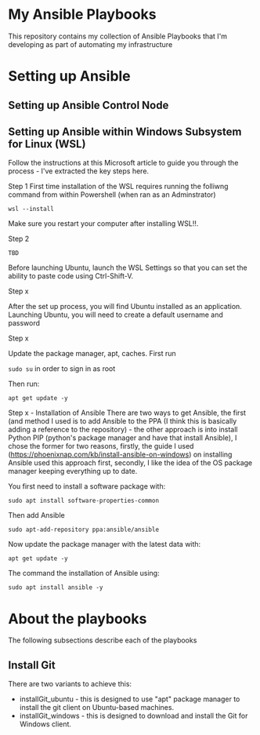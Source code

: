 # My Ansible Playbooks
This repository contains my collection of Ansible Playbooks that I'm developing as part of automating my infrastructure 

# Setting up Ansible
## Setting up Ansible Control Node


## Setting up Ansible within Windows Subsystem for Linux (WSL)

Follow the instructions at this Microsoft article to guide you through the process - I've extracted the key steps here. 

Step 1 First time installation of the WSL requires running the folliwng command from within Powershell (when ran as an Adminstrator)

`wsl --install`

Make sure you restart your computer after installing WSL!!.

Step 2

`TBD`

Before launching Ubuntu, launch the WSL Settings so that you can set the ability to paste code using Ctrl-Shift-V.

Step x

After the set up process, you will find Ubuntu installed as an application. Launching Ubuntu, you will need to create a default username and password

Step x

Update the package manager, apt, caches. First run

`sudo su` in order to sign in as root

Then run:

`apt get update -y`

Step x - Installation of Ansible
There are two ways to get Ansible, the first (and method I used is to add Ansible to the PPA (I think this is basically adding a reference to the repository) - the other approach is into install Python PIP (python's package manager and have that install Ansible), I chose the former for two reasons, firstly, the guide I used (https://phoenixnap.com/kb/install-ansible-on-windows) on installing Ansible used this approach first, secondly, I like the idea of the OS package manager keeping everything up to date.

You first need to install a software package with:

`sudo apt install software-properties-common`

Then add Ansible

`sudo apt-add-repository ppa:ansible/ansible`

Now update the package manager with the latest data with:

`apt get update -y`

The command the installation of Ansible using:

`sudo apt install ansible -y`







# About the playbooks
The following subsections describe each of the playbooks

## Install Git
There are two variants to achieve this: 
* installGit_ubuntu - this is designed to use "apt" package manager to install the git client on Ubuntu-based machines.
* installGit_windows - this is designed to download and install the Git for Windows client.
